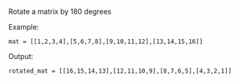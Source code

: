 Rotate a matrix by 180 degrees

Example:
```buildoutcfg
mat = [[1,2,3,4],[5,6,7,8],[9,10,11,12],[13,14,15,16]]
```

Output:
```buildoutcfg
rotated_mat = [[16,15,14,13],[12,11,10,9],[8,7,6,5],[4,3,2,1]]
```